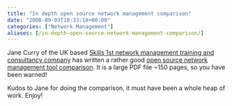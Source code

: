 ```yaml
---
title: "In depth open source network management comparison"
date: "2008-09-03T10:33:10+00:00"
categories: ["Network Management"]
aliases: [/in-depth-open-source-network-management-comparison/]
---
```


Jane Curry of the UK based [Skills 1st network management training and consultancy company](http://www.skills-1st.co.uk/) has written a rather good [open source network management tool comparison](http://www.skills-1st.co.uk/papers/jane/open_source_mgmt_options.pdf). It is a large PDF file ~150 pages, so you have been warned!

Kudos to Jane for doing the comparison, it must have been a whole heap of work. Enjoy!
